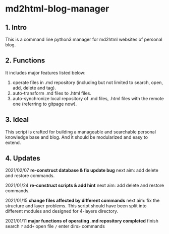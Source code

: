 # md2html-blog-manager

## 1. Intro

This is a command line python3 manager for md2html websites of personal blog.

## 2. Functions

It includes major features listed below:

1. operate files in .md repository (including but not limited to search, open, add, delete and tag).
2. auto-transform .md files to .html files.
3. auto-synchronize local repository of .md files, .html files with the remote one (referring to gitpage now).

## 3. Ideal

This script is crafted for building a manageable and searchable personal knowledge base and blog. And it should be modularized and easy to extend.

## 4. Updates

2021/02/07 **re-construct database & fix update bug** next aim: add delete and restore commands.

2021/01/24 **re-construct scripts & add hint** next aim: add delete and restore commands.

2021/01/15 **change files affected by different commands** next aim: fix the structure and layer problems. This script should have been split into different modules and designed for 4-layers directory.

2021/01/11 **major functions of operating .md repository completed** finish search `?` add`+` open file `/` enter dirs`>` commands